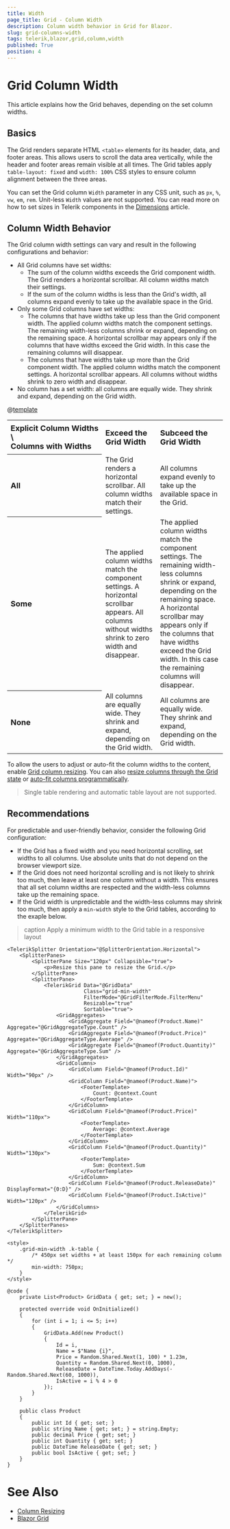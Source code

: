```yaml
---
title: Width
page_title: Grid - Column Width
description: Column width behavior in Grid for Blazor.
slug: grid-columns-width
tags: telerik,blazor,grid,column,width
published: True
position: 4
---
```


# Grid Column Width

This article explains how the Grid behaves, depending on the set column widths.

## Basics

The Grid renders separate HTML `<table>` elements for its header, data, and footer areas. This allows users to scroll the data area vertically, while the header and footer areas remain visible at all times. The Grid tables apply `table-layout: fixed` and `width: 100%` CSS styles to ensure column alignment between the three areas.

You can set the Grid column `Width` parameter in any CSS unit, such as `px`, `%`, `vw`, `em`, `rem`. Unit-less `Width` values are not supported. You can read more on how to set sizes in Telerik components in the [Dimensions](slug:common-features/dimensions) article.

## Column Width Behavior

The Grid column width settings can vary and result in the following configurations and behavior:

* All Grid columns have set widths:
    * The sum of the column widths exceeds the Grid component width. The Grid renders a horizontal scrollbar. All column widths match their settings.
    * If the sum of the column widths is less than the Grid's width, all columns expand evenly to take up the available space in the Grid.
* Only some Grid columns have set widths:
    * The columns that have widths take up less than the Grid component width. The applied column widths match the component settings. The remaining width-less columns shrink or expand, depending on the remaining space. A horizontal scrollbar may appears only if the columns that have widths exceed the Grid width. In this case the remaining columns will disappear.
    * The columns that have widths take up more than the Grid component width. The applied column widths match the component settings. A horizontal scrollbar appears. All columns without widths shrink to zero width and disappear.
* No column has a set width: all columns are equally wide. They shrink and expand, depending on the Grid width.

@[template](/_contentTemplates/common/parameters-table-styles.md#table-layout)

<style>
    .multi-dimensional-table th {
        padding: 8px;
        background: var(--bg-table-th-color);
        color: var(--table-th-color);
        font-weight: 700;
        text-align: left;
        font-size: 18px;
    }
</style>

<table class="multi-dimensional-table">
<tr><th>Explicit&nbsp;Column&nbsp;Widths<br> \ <br> Columns&nbsp;with&nbsp;Widths</th><th>Exceed the Grid Width</th><th>Subceed the Grid Width</th></tr>
<tr><th>All</th><td>The Grid renders a horizontal scrollbar. All column widths match their settings.</td><td>All columns expand evenly to take up the available space in the Grid.</td></tr>
<tr><th>Some</th><td>The applied column widths match the component settings. A horizontal scrollbar appears. All columns without widths shrink to zero width and disappear.</td><td>The applied column widths match the component settings. The remaining width-less columns shrink or expand, depending on the remaining space. A horizontal scrollbar may appears only if the columns that have widths exceed the Grid width. In this case the remaining columns will disappear.</td></tr>
<tr><th>None</th><td>All columns are equally wide. They shrink and expand, depending on the Grid width.</td><td>All columns are equally wide. They shrink and expand, depending on the Grid width.</td></tr>
</table>

To allow the users to adjust or auto-fit the column widths to the content, enable [Grid column resizing](slug:components/grid/columns/resize). You can also [resize columns through the Grid state](slug:grid-state#setstateasync) or [auto-fit columns programmatically](slug:components/grid/columns/resize#autofit-columns).

> Single table rendering and automatic table layout are not supported.

## Recommendations

For predictable and user-friendly behavior, consider the following Grid configuration:

* If the Grid has a fixed width and you need horizontal scrolling, set widths to all columns. Use absolute units that do not depend on the browser viewport size.
* If the Grid does not need horizontal scrolling and is not likely to shrink too much, then leave at least one column without a width. This ensures that all set column widths are respected and the width-less columns take up the remaining space.
* If the Grid width is unpredictable and the width-less columns may shrink too much, then apply a `min-width` style to the Grid tables, according to the exaple below.

>caption Apply a minimum width to the Grid table in a responsive layout

````RAZOR
<TelerikSplitter Orientation="@SplitterOrientation.Horizontal">
    <SplitterPanes>
        <SplitterPane Size="120px" Collapsible="true">
            <p>Resize this pane to resize the Grid.</p>
        </SplitterPane>
        <SplitterPane>
            <TelerikGrid Data="@GridData"
                         Class="grid-min-width"
                         FilterMode="@GridFilterMode.FilterMenu"
                         Resizable="true"
                         Sortable="true">
                <GridAggregates>
                    <GridAggregate Field="@nameof(Product.Name)" Aggregate="@GridAggregateType.Count" />
                    <GridAggregate Field="@nameof(Product.Price)" Aggregate="@GridAggregateType.Average" />
                    <GridAggregate Field="@nameof(Product.Quantity)" Aggregate="@GridAggregateType.Sum" />
                </GridAggregates>
                <GridColumns>
                    <GridColumn Field="@nameof(Product.Id)" Width="90px" />
                    <GridColumn Field="@nameof(Product.Name)">
                        <FooterTemplate>
                            Count: @context.Count
                        </FooterTemplate>
                    </GridColumn>
                    <GridColumn Field="@nameof(Product.Price)" Width="110px">
                        <FooterTemplate>
                            Average: @context.Average
                        </FooterTemplate>
                    </GridColumn>
                    <GridColumn Field="@nameof(Product.Quantity)" Width="130px">
                        <FooterTemplate>
                            Sum: @context.Sum
                        </FooterTemplate>
                    </GridColumn>
                    <GridColumn Field="@nameof(Product.ReleaseDate)" DisplayFormat="{0:D}" />
                    <GridColumn Field="@nameof(Product.IsActive)" Width="120px" />
                </GridColumns>
            </TelerikGrid>
        </SplitterPane>
    </SplitterPanes>
</TelerikSplitter>

<style>
    .grid-min-width .k-table {
        /* 450px set widths + at least 150px for each remaining column */
        min-width: 750px;
    }
</style>

@code {
    private List<Product> GridData { get; set; } = new();

    protected override void OnInitialized()
    {
        for (int i = 1; i <= 5; i++)
        {
            GridData.Add(new Product()
            {
                Id = i,
                Name = $"Name {i}",
                Price = Random.Shared.Next(1, 100) * 1.23m,
                Quantity = Random.Shared.Next(0, 1000),
                ReleaseDate = DateTime.Today.AddDays(-Random.Shared.Next(60, 1000)),
                IsActive = i % 4 > 0
            });
        }
    }

    public class Product
    {
        public int Id { get; set; }
        public string Name { get; set; } = string.Empty;
        public decimal Price { get; set; }
        public int Quantity { get; set; }
        public DateTime ReleaseDate { get; set; }
        public bool IsActive { get; set; }
    }
}
````

# See Also

* [Column Resizing](slug:components/grid/columns/resize)
* [Blazor Grid](slug:grid-overview)
